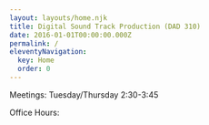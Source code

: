```yaml
---
layout: layouts/home.njk
title: Digital Sound Track Production (DAD 310)
date: 2016-01-01T00:00:00.000Z
permalink: /
eleventyNavigation:
  key: Home
  order: 0
---
```

Meetings: [](https://app.netlify.com/start/deploy?repository=https://github.com/danurbanowicz/eleventy-netlify-boilerplate&stack=cms)Tuesday/Thursday 2:30-3:45

Office Hours: